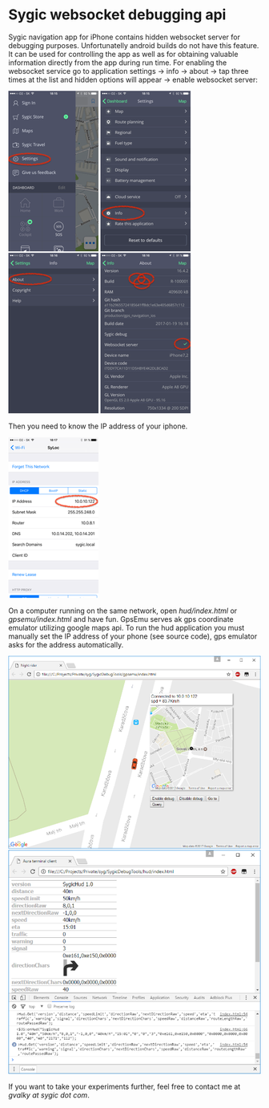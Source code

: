 Sygic websocket debugging api
==========

Sygic navigation app for iPhone contains hidden websocket server for debugging purposes. Unfortunatelly android builds do not have this feature. It can be used for controlling the app as well as for obtaining valuable information directly from the app during run time. For enabling the websocket service go to application settings -> info -> about -> tap three times at the list and hidden options will appear -> enable websocket server:

![](screenshots/ios_step_1.png)
![](screenshots/ios_step_2.png)
![](screenshots/ios_step_3.png)
![](screenshots/ios_step_4.png)

Then you need to know the IP address of your iphone.

![](screenshots/ios_ip.png)

On a computer running on the same network, open *hud/index.html* or *gpsemu/index.html* and have fun. GpsEmu serves ak gps coordinate emulator utilizing google maps api. To run the hud application you must manually set the IP address of your phone (see source code), gps emulator asks for the address automatically.

![](screenshots/app_gpsemu.png)
![](screenshots/app_hud.png)

If you want to take your experiments further, feel free to contact me at *gvalky at sygic dot com*.